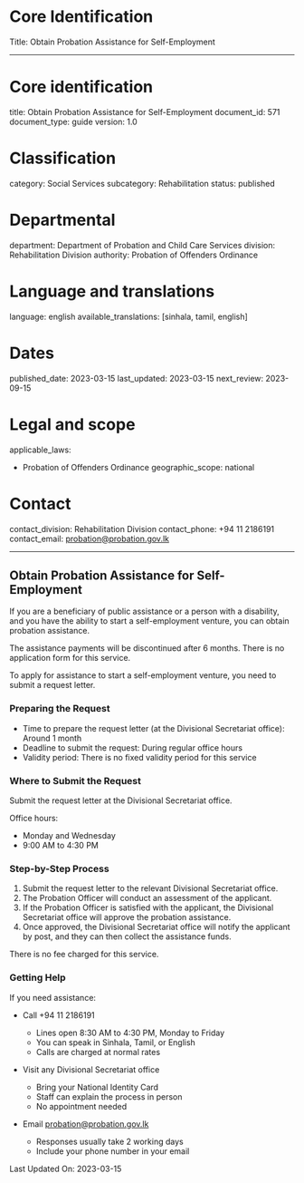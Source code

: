 # Core Identification
Title: Obtain Probation Assistance for Self-Employment

---
# Core identification
title: Obtain Probation Assistance for Self-Employment
document_id: 571
document_type: guide
version: 1.0

# Classification
category: Social Services
subcategory: Rehabilitation
status: published

# Departmental
department: Department of Probation and Child Care Services
division: Rehabilitation Division
authority: Probation of Offenders Ordinance

# Language and translations
language: english
available_translations: [sinhala, tamil, english]

# Dates
published_date: 2023-03-15
last_updated: 2023-03-15
next_review: 2023-09-15

# Legal and scope
applicable_laws:
 - Probation of Offenders Ordinance
geographic_scope: national

# Contact
contact_division: Rehabilitation Division
contact_phone: +94 11 2186191
contact_email: probation@probation.gov.lk

---

## Obtain Probation Assistance for Self-Employment

If you are a beneficiary of public assistance or a person with a disability, and you have the ability to start a self-employment venture, you can obtain probation assistance.

The assistance payments will be discontinued after 6 months. There is no application form for this service.

To apply for assistance to start a self-employment venture, you need to submit a request letter.

### Preparing the Request

- Time to prepare the request letter (at the Divisional Secretariat office): Around 1 month
- Deadline to submit the request: During regular office hours
- Validity period: There is no fixed validity period for this service

### Where to Submit the Request

Submit the request letter at the Divisional Secretariat office.

Office hours: 
- Monday and Wednesday
- 9:00 AM to 4:30 PM

### Step-by-Step Process

1. Submit the request letter to the relevant Divisional Secretariat office.
2. The Probation Officer will conduct an assessment of the applicant.
3. If the Probation Officer is satisfied with the applicant, the Divisional Secretariat office will approve the probation assistance.
4. Once approved, the Divisional Secretariat office will notify the applicant by post, and they can then collect the assistance funds.

There is no fee charged for this service.

### Getting Help

If you need assistance:

- Call +94 11 2186191
    - Lines open 8:30 AM to 4:30 PM, Monday to Friday
    - You can speak in Sinhala, Tamil, or English
    - Calls are charged at normal rates

- Visit any Divisional Secretariat office
    - Bring your National Identity Card
    - Staff can explain the process in person
    - No appointment needed

- Email probation@probation.gov.lk
    - Responses usually take 2 working days
    - Include your phone number in your email

Last Updated On: 2023-03-15